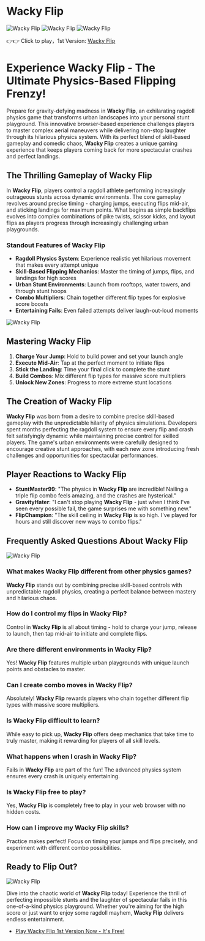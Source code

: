 # Wacky Flip

![Wacky Flip](https://raw.githubusercontent.com/Wacky-Flip-Unblock/.github/refs/heads/main/wacky-flip.jpg "Wacky Flip")
![Wacky Flip](https://raw.githubusercontent.com/Wacky-Flip-Unblock/.github/refs/heads/main/wacky-flip-2.jpg "Wacky Flip")
![Wacky Flip](https://raw.githubusercontent.com/Wacky-Flip-Unblock/.github/refs/heads/main/wacky-flip-3.jpg "Wacky Flip")

👉👉 Click to play，1st Version: [Wacky Flip](https://clicker-game.com/wacky-flip/ "Wacky Flip")

# Experience Wacky Flip - The Ultimate Physics-Based Flipping Frenzy!

Prepare for gravity-defying madness in **Wacky Flip**, an exhilarating ragdoll physics game that transforms urban landscapes into your personal stunt playground. This innovative browser-based experience challenges players to master complex aerial maneuvers while delivering non-stop laughter through its hilarious physics system. With its perfect blend of skill-based gameplay and comedic chaos, **Wacky Flip** creates a unique gaming experience that keeps players coming back for more spectacular crashes and perfect landings.

## The Thrilling Gameplay of Wacky Flip

In **Wacky Flip**, players control a ragdoll athlete performing increasingly outrageous stunts across dynamic environments. The core gameplay revolves around precise timing - charging jumps, executing flips mid-air, and sticking landings for maximum points. What begins as simple backflips evolves into complex combinations of pike twists, scissor kicks, and layout flips as players progress through increasingly challenging urban playgrounds.

### Standout Features of Wacky Flip

- **Ragdoll Physics System**: Experience realistic yet hilarious movement that makes every attempt unique
- **Skill-Based Flipping Mechanics**: Master the timing of jumps, flips, and landings for high scores
- **Urban Stunt Environments**: Launch from rooftops, water towers, and through stunt hoops
- **Combo Multipliers**: Chain together different flip types for explosive score boosts
- **Entertaining Fails**: Even failed attempts deliver laugh-out-loud moments

![Wacky Flip](https://raw.githubusercontent.com/Wacky-Flip-Unblock/.github/refs/heads/main/wacky-flip.png "Wacky Flip")

## Mastering Wacky Flip

1. **Charge Your Jump**: Hold to build power and set your launch angle
2. **Execute Mid-Air**: Tap at the perfect moment to initiate flips
3. **Stick the Landing**: Time your final click to complete the stunt
4. **Build Combos**: Mix different flip types for massive score multipliers
5. **Unlock New Zones**: Progress to more extreme stunt locations

## The Creation of Wacky Flip

**Wacky Flip** was born from a desire to combine precise skill-based gameplay with the unpredictable hilarity of physics simulations. Developers spent months perfecting the ragdoll system to ensure every flip and crash felt satisfyingly dynamic while maintaining precise control for skilled players. The game's urban environments were carefully designed to encourage creative stunt approaches, with each new zone introducing fresh challenges and opportunities for spectacular performances.

## Player Reactions to Wacky Flip

- **StuntMaster99**: "The physics in **Wacky Flip** are incredible! Nailing a triple flip combo feels amazing, and the crashes are hysterical."
- **GravityHater**: "I can't stop playing **Wacky Flip** - just when I think I've seen every possible fail, the game surprises me with something new."
- **FlipChampion**: "The skill ceiling in **Wacky Flip** is so high. I've played for hours and still discover new ways to combo flips."

## Frequently Asked Questions About Wacky Flip

![Wacky Flip](https://raw.githubusercontent.com/Wacky-Flip-Unblock/.github/refs/heads/main/wacky-flip-2.png "Wacky Flip")

### What makes Wacky Flip different from other physics games?
**Wacky Flip** stands out by combining precise skill-based controls with unpredictable ragdoll physics, creating a perfect balance between mastery and hilarious chaos.

### How do I control my flips in Wacky Flip?
Control in **Wacky Flip** is all about timing - hold to charge your jump, release to launch, then tap mid-air to initiate and complete flips.

### Are there different environments in Wacky Flip?
Yes! **Wacky Flip** features multiple urban playgrounds with unique launch points and obstacles to master.

### Can I create combo moves in Wacky Flip?
Absolutely! **Wacky Flip** rewards players who chain together different flip types with massive score multipliers.

### Is Wacky Flip difficult to learn?
While easy to pick up, **Wacky Flip** offers deep mechanics that take time to truly master, making it rewarding for players of all skill levels.

### What happens when I crash in Wacky Flip?
Fails in **Wacky Flip** are part of the fun! The advanced physics system ensures every crash is uniquely entertaining.

### Is Wacky Flip free to play?
Yes, **Wacky Flip** is completely free to play in your web browser with no hidden costs.

### How can I improve my Wacky Flip skills?
Practice makes perfect! Focus on timing your jumps and flips precisely, and experiment with different combo possibilities.

## Ready to Flip Out?

![Wacky Flip](https://raw.githubusercontent.com/Wacky-Flip-Unblock/.github/refs/heads/main/wacky-flip-3.png "Wacky Flip")

Dive into the chaotic world of **Wacky Flip** today! Experience the thrill of perfecting impossible stunts and the laughter of spectacular fails in this one-of-a-kind physics playground. Whether you're aiming for the high score or just want to enjoy some ragdoll mayhem, **Wacky Flip** delivers endless entertainment.

- [Play Wacky Flip 1st Version Now - It's Free!](https://clicker-game.com/wacky-flip/)
